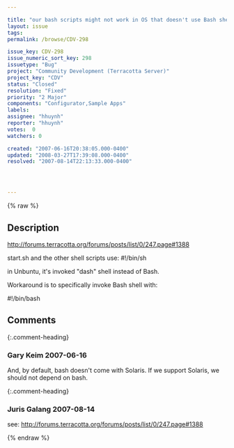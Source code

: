 ```yaml
---

title: "our bash scripts might not work in OS that doesn't use Bash shell by default"
layout: issue
tags: 
permalink: /browse/CDV-298

issue_key: CDV-298
issue_numeric_sort_key: 298
issuetype: "Bug"
project: "Community Development (Terracotta Server)"
project_key: "CDV"
status: "Closed"
resolution: "Fixed"
priority: "2 Major"
components: "Configurator,Sample Apps"
labels: 
assignee: "hhuynh"
reporter: "hhuynh"
votes:  0
watchers: 0

created: "2007-06-16T20:38:05.000-0400"
updated: "2008-03-27T17:39:08.000-0400"
resolved: "2007-08-14T22:13:33.000-0400"




---
```


{% raw %}

## Description

<div markdown="1" class="description">

http://forums.terracotta.org/forums/posts/list/0/247.page#1388

start.sh and the other shell scripts use:
#!/bin/sh

in Unbuntu, it's invoked "dash" shell instead of Bash.

Workaround is to specifically invoke Bash shell with:

#!/bin/bash


</div>

## Comments


{:.comment-heading}
### **Gary Keim** <span class="date">2007-06-16</span>

<div markdown="1" class="comment">

And, by default, bash doesn't come with Solaris. If we support Solaris, we should not depend on bash.


</div>


{:.comment-heading}
### **Juris Galang** <span class="date">2007-08-14</span>

<div markdown="1" class="comment">

see: http://forums.terracotta.org/forums/posts/list/0/247.page#1388

</div>



{% endraw %}
